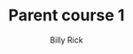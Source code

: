---
layout: course
permalink: "/courses/parent_course_1/course_1"
author: Billy Rick
title: "Parent course 1"
description: "Parent course 1 description"
parentPath: "parent_course_1"
courseDescription: "Descrizione corso 1"
activeItem: course_1
---